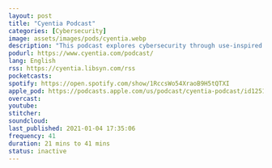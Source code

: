 ```yaml
---
layout: post
title: "Cyentia Podcast"
categories: [Cybersecurity]
image: assets/images/pods/cyentia.webp
description: "This podcast explores cybersecurity through use-inspired and data-driven research. Join hosts Jay and Wade as they discuss topics with those working to find incredible insights, tell awesome data-driven stories and are willing to share their work with the larger community."
podurl: https://www.cyentia.com/podcast/
lang: English
rss: https://cyentia.libsyn.com/rss
pocketcasts:
spotify: https://open.spotify.com/show/1RccsWo54XraoB9H5tQTXI
apple_pod: https://podcasts.apple.com/us/podcast/cyentia-podcast/id1251232455
overcast:
youtube:
stitcher:
soundcloud:
last_published: 2021-01-04 17:35:06
frequency: 41
duration: 21 mins to 41 mins
status: inactive
---
```

